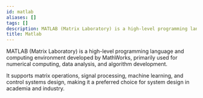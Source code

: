 ```yaml
---
id: matlab
aliases: []
tags: []
description: MATLAB (Matrix Laboratory) is a high-level programming language and computing environment developed by MathWorks.
title: Matlab
---
```


MATLAB (Matrix Laboratory) is a high-level programming language and computing environment developed by MathWorks, primarily used for numerical computing, data analysis, and algorithm development.

It supports matrix operations, signal processing, machine learning, and control systems design, making it a preferred choice for system design in academia and industry.
